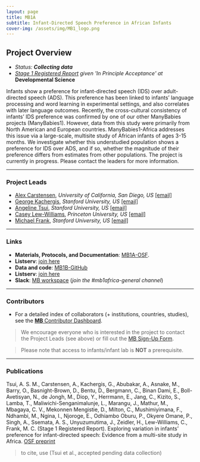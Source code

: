 ```yaml
---
layout: page
title: MB1A
subtitle: Infant-Directed Speech Preference in African Infants
cover-img: /assets/img/MB1_logo.png
---
```



<div class="flourish-embed" data-src="visualisation/2488103" style="float: right;" data-url="https://flo.uri.sh/visualisation/2488103/embed"><script src="https://public.flourish.studio/resources/embed.js"></script></div>

## Project Overview

* *Status: **Collecting data***
* *<a href="https://osf.io/fqp4b" target="_blank">Stage 1 Registered Report</a> given 'In Principle Acceptance' at* **Developmental Science**

Infants show a preference for infant-directed speech (IDS) over adult-directed speech (ADS). This preference has been linked to infants’ language processing and word learning in experimental settings, and also correlates with later language outcomes. Recently, the cross-cultural consistency of infants’ IDS preference was confirmed by one of our other ManyBabies projects (ManyBabies1). However, data from this study were primarily from North American and European countries. ManyBabies1-Africa addresses this issue via a large-scale, multisite study of African infants of ages 3-15 months. We investigate whether this understudied population shows a preference for IDS over ADS, and if so, whether the magnitude of their preference differs from estimates from other populations. The project is currently in progress. Please contact the leaders for more information.


***
### Project Leads
* [Alex Carstensen](http://abcarstensen.com), *University of California, San Diego, US* [[email]](mailto:abc@ucsd.edu)
* [George Kachergis](http://www.kachergis.com), *Stanford University, US* [[email]](mailto:kachergis@stanford.edu)
* [Angeline Tsui](https://angelinetsui.github.io/), *Stanford University, US* [[email]](mailto:angelinetsui@gmail.com)
* [Casey Lew-Williams](https://psych.princeton.edu/person/casey-lew-williams), *Princeton University, US* [[email]](mailto:caseylw@princeton.edu)
* [Michael Frank]( https://web.stanford.edu/~mcfrank/), *Stanford University, US* [[email]](mailto:mcfrank@stanford.edu)


***
### Links  
* **Materials, Protocols, and Documentation**: [MB1A-OSF](https://osf.io/jgr79/).  
* **Listserv**: [join here](https://mailman.stanford.edu/mailman/listinfo/manybabies-africa)
* **Data and code**: [MB1B-GitHub](https://github.com/manybabies/mb1b-analysis-public)
* **Listserv**: [join here](https://mailman.stanford.edu/mailman/listinfo/manybabies1)
* **Slack**: [MB workspace](https://join.slack.com/t/manybabies/shared_invite/zt-1frvx4ulh-b7ge7X6DY8Yl4HgBW1xBXQ) (*join the #mb1africa-general channel*)

***
### Contributors
* For a detailed index of collaborators (+ institutions, countries, studies), see the [**MB** Contributor Dashboard]({{site.baseurl}}/dashboard/).

> We encourage everyone who is interested in the project to contact the Project Leads (see above) or fill out the [MB Sign-Up Form]({{site.baseurl}}/get_involved/).

> Please note that access to infants/infant lab is **NOT** a prerequisite. 


***
### Publications
Tsui, A. S. M., Carstensen, A., Kachergis, G., Abubakar, A., Asnake, M., Barry, O., Basnight-Brown, D., Bentu, D., Bergmann, C., Binan Dami, E., Boll-Avetisyan, N., de Jongh, M., Diop, Y., Herrmann, E., Jang, C., Kizito, S., Lamba, T., Maliwichi-Senganimalunje, L., Marangu, J., Mathur, M., Mbagaya, C. V., Mekonnen Mengistie, D., Milton, C., Mushimiyimana, F., Ndhambi, M., Ngina, I., Njoroge, E., Odhiambo Oburu, P., Okyere Omane, P., Singh, A., Ssemata, A. S., Unyuzumutima, J., Zeidler, H., Lew-Williams, C., Frank, M. C. (Stage 1 Registered Report). Exploring variation in infants’ preference for infant-directed speech: Evidence from a multi-site study in Africa. [OSF preprint](https://osf.io/fqp4b)

> to cite, use (Tsui et al., accepted pending data collection)